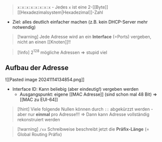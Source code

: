 > `x:x:x:x:x:x:x:x` - Jedes `x` ist eine 2-[[Byte]] [[Hexadezimalsystem|Hexadezimal]]-Zahl


- Ziel: alles deutlich einfacher machen (z.B. kein DHCP-Server mehr notwendig)

> [!warning] Jede Adresse wird an ein **Interface** (=Ports) vergeben, nicht an einen [[Knoten]]!!

> [!info] $2^{128}$ mögliche Adressen => stupid viel


## Aufbau der Adresse
![[Pasted image 20241114134854.png]]
- Interface ID: Kann beliebig (aber eindeutig!) vergeben werden
	- Ausgangspunkt: eigene [[MAC Adresse]] (sind schon mal $48$ Bit) => [[MAC zu EUI-64]]

> [!hint] Viele folgende Nullen können durch `::` abgekürzzt werden - aber nur **einmal** pro Adresse!!! => Dann kann Adresse vollständig rekonstruiert werden

> [!warning] `/xx` Schreibweise beschreibt jetzt die **Präfix-Länge** (= Global Routing Präfix)




